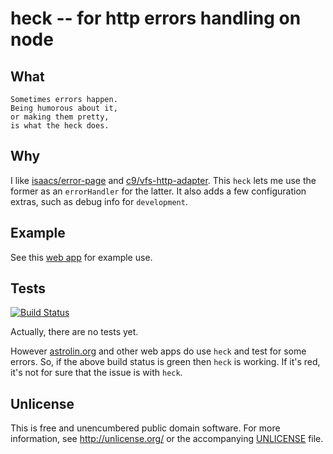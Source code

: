 # heck -- for http errors handling on node


## What

    Sometimes errors happen.
    Being humorous about it,
    or making them pretty,
    is what the heck does.


## Why

I like [isaacs/error-page](https://github.com/isaacs/error-page)
and [c9/vfs-http-adapter](http://github.com/c9/vfs-http-adapter).
This `heck` lets me use the former as an `errorHandler` for the latter.
It also adds a few configuration extras, such as debug info for `development`.


## Example

See this
[web app](https://github.com/astrolet/astrolin/blob/active/web/app.coffee)
for example use.


## Tests

[![Build Status](https://secure.travis-ci.org/astrolet/astrolin.png)](http://travis-ci.org/astrolet/astrolin)

Actually, there are no tests yet.

However [astrolin.org](http://github.com/astrolet/astrolin) and other web apps
do use `heck` and test for some errors. So, if the above build status is green
then `heck` is working. If it's red, it's not for sure that the issue is
with `heck`.


## Unlicense

This is free and unencumbered public domain software.
For more information, see <http://unlicense.org/> or the accompanying
[UNLICENSE](http://astrolet.github.com/there/UNLICENSE.html) file.

